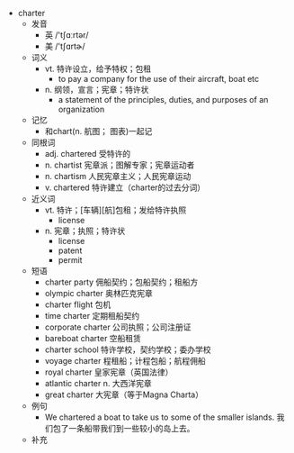 - charter
  - 发音
    - 英 /'tʃɑːrtər/
    - 美 /'tʃɑrtɚ/
  - 词义
    - vt. 特许设立，给予特权；包租
      - to pay a company for the use of their aircraft, boat etc
    - n. 纲领，宣言；宪章；特许状
      - a statement of the principles, duties, and purposes of an organization
  - 记忆
    - 和chart(n. 航图； 图表)一起记
  - 同根词
    - adj. chartered 受特许的
    - n. chartist 宪章派；图解专家；宪章运动者
    - n. chartism 人民宪章主义；人民宪章运动
    - v. chartered 特许建立（charter的过去分词）
  - 近义词
    - vt. 特许；[车辆][航]包租；发给特许执照
      - license
    - n. 宪章；执照；特许状
      - license
      - patent
      - permit
  - 短语
    - charter party 佣船契约；包船契约；租船方
    - olympic charter 奥林匹克宪章
    - charter flight 包机
    - time charter 定期租船契约
    - corporate charter 公司执照；公司注册证
    - bareboat charter 空船租赁
    - charter school 特许学校，契约学校；委办学校
    - voyage charter 程租船；计程包船；航程佣船
    - royal charter 皇家宪章（英国法律）
    - atlantic charter n. 大西洋宪章
    - great charter 大宪章（等于Magna Charta）
  - 例句
    - We chartered a boat to take us to some of the smaller islands. 我们包了一条船带我们到一些较小的岛上去。
  - 补充